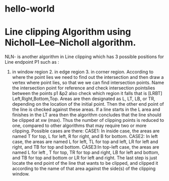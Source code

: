 # hello-world
# Line clipping Algorithm using Nicholl–Lee–Nicholl algorithm.
NLN- is another algorithm in Line clipping which has 3 possible positions for Line endpoint P1 such as :
1. in window region 2. in edge region  3. in corner region. 
According to where the point lies we need to find out the intersection and  then draw a vertex where point lies, so that we we can find intersection points.
Name the intersection point for reference and check intersection pointslies between the points p1 &p2 also check which region it falls that  is [LRBT] Left,Right,Bottom,Top.
Areas are then designated as L, LT, LB, or TR, depending on the location of the initial point. 
Then the other end point of the line is checked against these areas.
If a line starts in the L area and finishes in the LT area then the algorithm concludes that the line should be clipped at xw (max). 
Thus the number of clipping points is reduced to one, compared to other algorithms that may require two or more clipping.
Possible cases are there:
CASE1: In inside case, the areas are named T for top, L for left, R for right, and B for bottom.
CASE2: In left case, the areas are named L for left, TL for top and left, LR for left and right, and TB for top and bottom.
CASE3:In top-left case, the areas are named L for left , T for top, TR for top and right, LB for left and bottom, and TB for top and bottom or LR for left and right.
The last step is just locate the end point of the line that wants to be clipped, and clipped it according to the name of that area against the side(s) of the clipping window.
